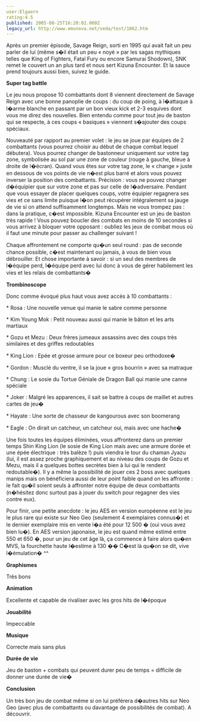 ```yaml
---
user:Elgaern
rating:4.5
published: 2005-08-25T16:20:02.000Z
legacy_url: http://www.emunova.net/veda/test/1062.htm
---
```

Après un premier épisode, Savage Reign, sorti en 1995 qui avait fait un peu parler de lui (même s�il était un peu « noyé » par les sagas mythiques telles que King of Fighters, Fatal Fury ou encore Samurai Shodown), SNK remet le couvert un an plus tard et nous sert Kizuna Encounter. Et la sauce prend toujours aussi bien, suivez le guide.  

  

**Super tag battle**  

Le jeu nous propose 10 combattants dont 8 viennent directement de Savage Reign avec une bonne panoplie de coups : du coup de poing, à l�attaque à l�arme blanche en passant par un bon vieux kick et 2-3 esquives dont vous me direz des nouvelles. Bien entendu comme pour tout jeu de baston qui se respecte, à ces coups « basiques » viennent s�ajouter des coups spéciaux.  

  

Nouveauté par rapport au premier volet : le jeu se joue par équipes de 2 combattants (vous pourrez choisir au début de chaque combat lequel débutera). Vous pourrez changer de bastonneur uniquement sur votre tag zone, symbolisée au sol par une zone de couleur (rouge à gauche, bleue à droite de l�écran). Quand vous êtes sur votre tag zone, le « change » juste en dessous de vos points de vie n�est plus barré et alors vous pouvez inverser la position des combattants. Précision : vous ne pouvez changer d�équipier que sur votre zone et pas sur celle de l�adversaire. Pendant que vous essayer de placer quelques coups, votre équipier regagnera ses vies et ce sans limite puisque l�on peut récupérer intégralement sa jauge de vie si on attend suffisamment longtemps. Mais ne vous trompez pas : dans la pratique, c�est impossible. Kizuna Encounter est un jeu de baston très rapide ! Vous pouvez boucler des combats en moins de 10 secondes si vous arrivez à bloquer votre opposant : oubliez les jeux de combat mous où il faut une minute pour passer au challenger suivant !  

  

Chaque affrontement ne comporte qu�un seul round : pas de seconde chance possible, c�est maintenant ou jamais, à vous de bien vous débrouiller. Et chose importante à savoir : si un seul des membres de l�équipe perd, l�équipe perd avec lui donc à vous de gérer habilement les vies et les relais de combattants�  

  

**Trombinoscope**  

Donc comme évoqué plus haut vous avez accès à 10 combattants :  

\* Rosa : Une nouvelle venue qui manie le sabre comme personne  

\* Kim Young Mok : Petit nouveau aussi qui manie le bâton et les arts martiaux  

\* Gozu et Mezu : Deux frères jumeaux assassins avec des coups très similaires et des griffes redoutables  

\* King Lion : Epée et grosse armure pour ce boxeur peu orthodoxe�  

\* Gordon : Musclé du ventre, il se la joue « gros bourrin » avec sa matraque  

\* Chung : Le sosie du Tortue Géniale de Dragon Ball qui manie une canne spéciale  

\* Joker : Malgré les apparences, il sait se battre à coups de maillet et autres cartes de jeu�  

\* Hayate : Une sorte de chasseur de kangourous avec son boomerang  

\* Eagle : On dirait un catcheur, un catcheur oui, mais avec une hache�  

  

Une fois toutes les équipes éliminées, vous affronterez dans un premier temps Shin King Lion (le sosie de King Lion mais avec une armure dorée et une épée électrique : très balèze !) puis viendra le tour du chaman Jyazu (lui, il est assez proche graphiquement et au niveau des coups de Gozu et Mezu, mais il a quelques bottes secrètes bien à lui qui le rendent redoutable�). Il y a même la possibilité de jouer ces 2 boss avec quelques manips mais on bénéficiera aussi de leur point faible quand on les affronte : le fait qu�il soient seuls à affronter notre équipe de deux combattants (n�hésitez donc surtout pas à jouer du switch pour regagner des vies contre eux).  

  

Pour finir, une petite anecdote : le jeu AES en version européenne est le jeu le plus rare qui existe sur Neo Geo (seulement 4 exemplaires connus�) et le dernier exemplaire mis en vente l�a été pour 12 500 � (oui vous avez bien lu�). En AES version japonaise, le jeu est quand même estimé entre 550 et 650 �, pour un jeu de cet âge là, ça commence à faire alors qu�en MVS, la fourchette haute l�estime à 130 �� C�est là qu�on se dit, vive l�émulation� ^^  

  

  

**Graphismes**  

Très bons  

  

**Animation**  

Excellente et capable de rivaliser avec les gros hits de l�époque  

  

**Jouabilité**  

Impeccable  

  

**Musique**  

Correcte mais sans plus  

  

**Durée de vie**  

Jeu de baston + combats qui peuvent durer peu de temps = difficile de donner une durée de vie�  

  

**Conclusion**  

Un très bon jeu de combat même si on lui préférera d�autres hits sur Neo Geo (avec plus de combattants ou davantage de possibilités de combat). A découvrir.